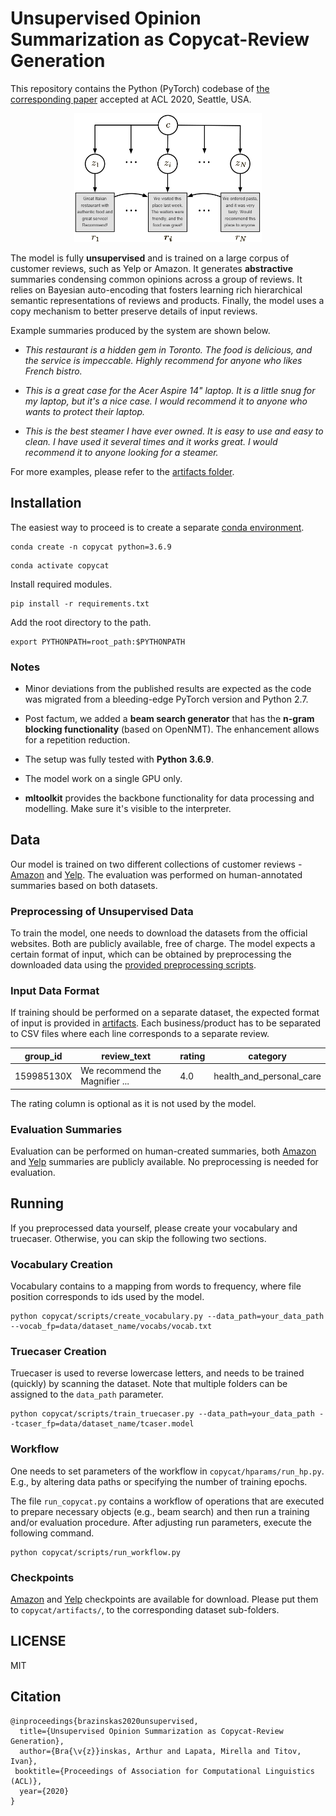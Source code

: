# Unsupervised Opinion Summarization as Copycat-Review Generation

This repository contains the Python (PyTorch) codebase of [the corresponding paper](https://arxiv.org/abs/1911.02247
) accepted at ACL 2020, Seattle, USA.


<p align="center">
<img src="img/diagram.png" width="300">
</p>

The model is fully **unsupervised** and is trained on a large corpus of customer reviews, such as Yelp or Amazon. It generates **abstractive** summaries condensing common opinions across a group of reviews.  It relies on Bayesian auto-encoding that fosters learning rich hierarchical semantic representations of reviews and products. Finally, the model uses a copy mechanism to better preserve details of input reviews.

Example summaries produced by the system are shown below.


* *This restaurant is a hidden gem in Toronto. The food is delicious, and the service is impeccable. Highly recommend for anyone who likes French bistro.*

* *This is a great case for the Acer Aspire 14" laptop. It is a little snug for my laptop, but it's a nice case. I would recommend it to anyone who wants to protect their laptop.*

* *This is the best steamer I have ever owned. It is easy to use and easy to clean. I have used it several times and it works great. I would recommend it to anyone looking for a steamer.*


For more examples, please refer to the [artifacts folder](copycat/artifacts/).

## Installation

The easiest way to proceed is to create a separate [conda environment](https://docs.conda.io/en/latest/).

```
conda create -n copycat python=3.6.9
```

```
conda activate copycat
```

Install required modules.

```
pip install -r requirements.txt
```

Add the root directory to the path.

```
export PYTHONPATH=root_path:$PYTHONPATH
```

### Notes

* Minor deviations from the published results are expected as the code was migrated from a bleeding-edge PyTorch version and Python 2.7.

* Post factum, we added a **beam search generator** that has the **n-gram blocking functionality** (based on OpenNMT). The enhancement allows for a repetition reduction.

* The setup was fully tested with **Python 3.6.9**.

* The model work on a single GPU only.

* **mltoolkit** provides the backbone functionality for data processing and modelling. Make sure it's visible to the interpreter.

## Data

Our model is trained on two different collections of customer reviews - [Amazon](https://cseweb.ucsd.edu/~jmcauley/datasets.html) and [Yelp](https://www.yelp.nl/dataset/challenge). The evaluation was performed on human-annotated summaries based on both datasets.

### Preprocessing of Unsupervised Data
To train the model, one needs to download the datasets from the official websites. Both are publicly available, free of charge.
The model expects a certain format of input, which can be obtained by preprocessing the downloaded data using the [provided preprocessing scripts](preprocessing/).

### Input Data Format

If training should be performed on a separate dataset, the expected format of input is provided in [artifacts](artifacts/amazon/data/input_example). Each business/product has to be separated to CSV files where each line corresponds to a separate review.


group_id | review_text | rating | category
--- | --- | --- | ---
159985130X | We recommend the Magnifier ...  | 4.0 | health_and_personal_care

The rating column is optional as it is not used by the model.

### Evaluation Summaries

Evaluation can be performed on human-created summaries, both [Amazon](https://github.com/ixlan/CopyCat-abstractive-Amazon-product-summaries) and [Yelp](https://github.com/sosuperic/MeanSum) summaries are publicly available. No preprocessing is needed for evaluation.

## Running

If you preprocessed data yourself, please create your vocabulary and truecaser. Otherwise, you can skip the following two sections.

### Vocabulary Creation

Vocabulary contains to a mapping from words to frequency, where file position corresponds to ids used by the model.

```
python copycat/scripts/create_vocabulary.py --data_path=your_data_path --vocab_fp=data/dataset_name/vocabs/vocab.txt
```

### Truecaser Creation
Truecaser is used to reverse lowercase letters, and needs to be trained (quickly) by scanning the dataset. Note that multiple folders can be assigned to the `data_path` parameter.

```
python copycat/scripts/train_truecaser.py --data_path=your_data_path --tcaser_fp=data/dataset_name/tcaser.model
```

### Workflow

One needs to set parameters of the workflow in `copycat/hparams/run_hp.py`. E.g., by altering data paths or specifying the number of training epochs.

The file `run_copycat.py` contains a workflow of operations that are executed to prepare necessary objects (e.g., beam search) and then run a training and/or evaluation procedure.
After adjusting run parameters, execute the following command.

```
python copycat/scripts/run_workflow.py
```


### Checkpoints

[Amazon](https://drive.google.com/open?id=143BhjMPL5vdNdjk0-duAz4LBB7FBVhXx) and [Yelp](https://drive.google.com/open?id=1wy8lpokZqf3KygQQJTLrPVT7q6Ok3Hgr) checkpoints are available for download. Please put them to `copycat/artifacts/`, to the corresponding dataset sub-folders.

## LICENSE

MIT


## Citation

```
@inproceedings{brazinskas2020unsupervised,
  title={Unsupervised Opinion Summarization as Copycat-Review Generation},
  author={Bra{\v{z}}inskas, Arthur and Lapata, Mirella and Titov, Ivan},
 booktitle={Proceedings of Association for Computational Linguistics (ACL)},
  year={2020}
}
```
